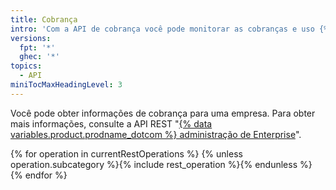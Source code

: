 ```yaml
---
title: Cobrança
intro: 'Com a API de cobrança você pode monitorar as cobranças e uso {% data variables.product.prodname_actions %} e {% data variables.product.prodname_registry %} para um usuário ou organização.'
versions:
  fpt: '*'
  ghec: '*'
topics:
  - API
miniTocMaxHeadingLevel: 3
---
```


Você pode obter informações de cobrança para uma empresa. Para obter mais informações, consulte a API REST "[{% data variables.product.prodname_dotcom %} administração de Enterprise](/rest/reference/enterprise-admin#billing)".

{% for operation in currentRestOperations %}
  {% unless operation.subcategory %}{% include rest_operation %}{% endunless %}
{% endfor %}

